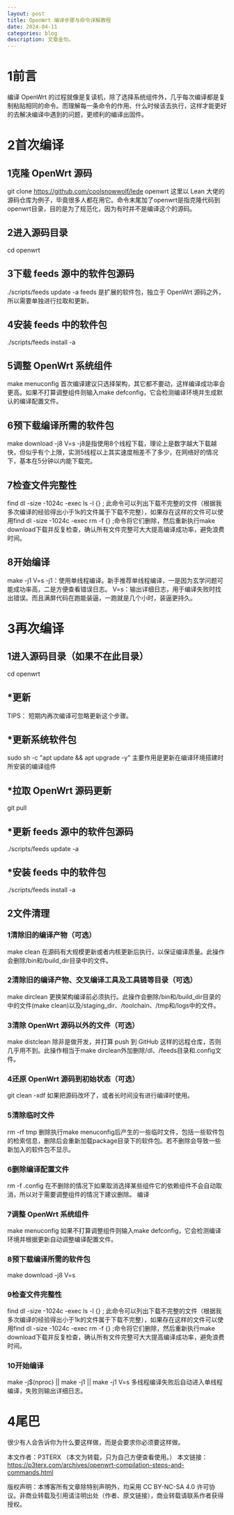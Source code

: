 ```yaml
---
layout: post
title: OpenWrt 编译步骤与命令详解教程
date: 2024-04-11
categories: blog
description: 文章金句。
---
```


# 1前言
编译 Open­Wrt 的过程就像是复读机，除了选择系统组件外，几乎每次编译都是复制粘贴相同的命令。而理解每一条命令的作用、什么时候该去执行，这样才能更好的去解决编译中遇到的问题，更顺利的编译出固件。

# 2首次编译
## 1克隆 Open­Wrt 源码

git clone https://github.com/coolsnowwolf/lede openwrt
这里以 Lean 大佬的源码仓库为例子，毕竟很多人都在用它。命令末尾加了openwrt是指克隆代码到openwrt目录，目的是为了规范化，因为有时并不是编译这个的源码。
## 2进入源码目录

cd openwrt
## 3下载 feeds 源中的软件包源码

./scripts/feeds update -a
feeds 是扩展的软件包，独立于 Open­Wrt 源码之外，所以需要单独进行拉取和更新。
## 4安装 feeds 中的软件包

./scripts/feeds install -a
## 5调整 Open­Wrt 系统组件

make menuconfig
首次编译建议只选择架构，其它都不要动，这样编译成功率会更高。如果不打算调整组件则输入make defconfig，它会检测编译环境并生成默认的编译配置文件。
## 6预下载编译所需的软件包

make download -j8 V=s
-j8是指使用8个线程下载，理论上是数字越大下载越快，但似乎有个上限，实测5线程以上其实速度相差不了多少，在网络好的情况下，基本在5分钟以内能下载完。
## 7检查文件完整性

find dl -size -1024c -exec ls -l {} \;
此命令可以列出下载不完整的文件（根据我多次编译的经验得出小于1k的文件属于下载不完整），如果存在这样的文件可以使用find dl -size -1024c -exec rm -f {} \;命令将它们删除，然后重新执行make download下载并反复检查，确认所有文件完整可大大提高编译成功率，避免浪费时间。
## 8开始编译

make -j1 V=s
-j1：使用单线程编译。新手推荐单线程编译，一是因为玄学问题可能成功率高，二是方便查看错误日志。
V=s：输出详细日志，用于编译失败时找出错误。而且满屏代码在跑能装逼，一跑就是几个小时，装逼更持久。

# 3再次编译
## 1进入源码目录（如果不在此目录）

cd openwrt
## *更新
TIPS： 短期内再次编译可忽略更新这个步骤。
## *更新系统软件包

sudo sh -c "apt update && apt upgrade -y"
主要作用是更新在编译环境搭建时所安装的编译组件
## *拉取 Open­Wrt 源码更新

git pull
## *更新 feeds 源中的软件包源码

./scripts/feeds update -a
## *安装 feeds 中的软件包

./scripts/feeds install -a
## 2文件清理
### 1清除旧的编译产物（可选）

make clean
在源码有大规模更新或者内核更新后执行，以保证编译质量。此操作会删除/bin和/build_dir目录中的文件。
### 2清除旧的编译产物、交叉编译工具及工具链等目录（可选）

make dirclean
更换架构编译前必须执行。此操作会删除/bin和/build_dir目录的中的文件(make clean)以及/staging_dir、/toolchain、/tmp和/logs中的文件。
### 3清除 Open­Wrt 源码以外的文件（可选）

make distclean
除非是做开发，并打算 push 到 GitHub 这样的远程仓库，否则几乎用不到。此操作相当于make dirclean外加删除/dl、/feeds目录和.config文件。
### 4还原 Open­Wrt 源码到初始状态（可选）

git clean -xdf
如果把源码改坏了，或者长时间没有进行编译时使用。
### 5清除临时文件

rm -rf tmp
删除执行make menuconfig后产生的一些临时文件，包括一些软件包的检索信息，删除后会重新加载package目录下的软件包。若不删除会导致一些新加入的软件包不显示。
### 6删除编译配置文件

rm -f .config
在不删除的情况下如果取消选择某些组件它的依赖组件不会自动取消，所以对于需要调整组件的情况下建议删除。
编译
### 7调整 Open­Wrt 系统组件

make menuconfig
如果不打算调整组件则输入make defconfig，它会检测编译环境并根据更新自动调整编译配置文件。
### 8预下载编译所需的软件包

make download -j8 V=s
### 9检查文件完整性

find dl -size -1024c -exec ls -l {} \;
此命令可以列出下载不完整的文件（根据我多次编译的经验得出小于1k的文件属于下载不完整），如果存在这样的文件可以使用find dl -size -1024c -exec rm -f {} \;命令将它们删除，然后重新执行make download下载并反复检查，确认所有文件完整可大大提高编译成功率，避免浪费时间。
### 10开始编译

make -j$(nproc) || make -j1 || make -j1 V=s
多线程编译失败后自动进入单线程编译，失败则输出详细日志。
# 4尾巴
很少有人会告诉你为什么要这样做，而是会要求你必须要这样做。



本文作者：P3TERX
（本文为转载，只为自己方便查看使用。）
本文链接：https://p3terx.com/archives/openwrt-compilation-steps-and-commands.html

版权声明：本博客所有文章除特别声明外，均采用 CC BY-NC-SA 4.0 许可协议。非商业转载及引用请注明出处（作者、原文链接），商业转载请联系作者获得授权。